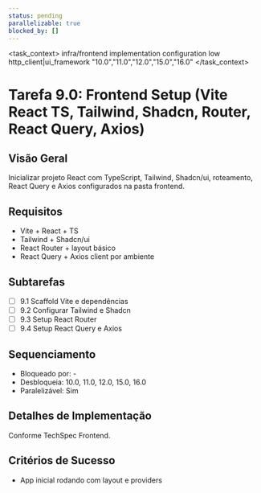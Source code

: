 ```yaml
---
status: pending
parallelizable: true
blocked_by: []
---
```


<task_context>
<domain>infra/frontend</domain>
<type>implementation</type>
<scope>configuration</scope>
<complexity>low</complexity>
<dependencies>http_client|ui_framework</dependencies>
<unblocks>"10.0","11.0","12.0","15.0","16.0"</unblocks>
</task_context>

# Tarefa 9.0: Frontend Setup (Vite React TS, Tailwind, Shadcn, Router, React Query, Axios)

## Visão Geral
Inicializar projeto React com TypeScript, Tailwind, Shadcn/ui, roteamento, React Query e Axios configurados na pasta frontend.

## Requisitos
- Vite + React + TS
- Tailwind + Shadcn/ui
- React Router + layout básico
- React Query + Axios client por ambiente

## Subtarefas
- [ ] 9.1 Scaffold Vite e dependências
- [ ] 9.2 Configurar Tailwind e Shadcn
- [ ] 9.3 Setup React Router
- [ ] 9.4 Setup React Query e Axios

## Sequenciamento
- Bloqueado por: -
- Desbloqueia: 10.0, 11.0, 12.0, 15.0, 16.0
- Paralelizável: Sim

## Detalhes de Implementação
Conforme TechSpec Frontend.

## Critérios de Sucesso
- App inicial rodando com layout e providers
